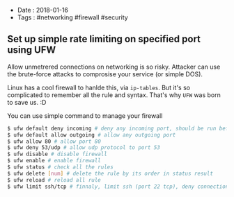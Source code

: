 - Date : 2018-01-16
- Tags : #networking #firewall #security

## Set up simple rate limiting on specified port using UFW

Allow unmetrered connections on networking is so risky. Attacker can use the brute-force attacks to comprosise your service (or simple DOS).

Linux has a cool firewall to hanlde this, via `ip-tables`. But it's so complicated to remember all the rule and syntax. That's why `UFW` was born to save us. :D

You can use simple command to manage your firewall

```bash
$ ufw default deny incoming # deny any incoming port, should be run before allow any port
$ ufw default allow outgoing # allow any outgoing port
$ ufw allow 80 # allow port 80
$ ufw deny 53/udp # allow udp protocol to port 53
$ ufw disable # disable firewall
$ ufw enable # enable firewall
$ ufw status # check all the rules
$ ufw delete [num] # delete the rule by its order in status result
$ ufw reload # reload all rule
$ ufw limit ssh/tcp # finnaly, limit ssh (port 22 tcp), deny connections if an IP address has attempted to initiate 6 or more connections in the last 30 seconds
```

